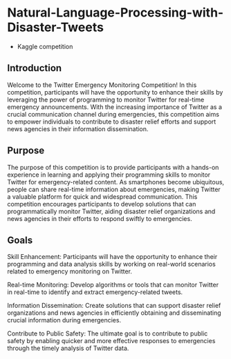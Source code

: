 # Natural-Language-Processing-with-Disaster-Tweets
- Kaggle competition 
## Introduction
Welcome to the Twitter Emergency Monitoring Competition! In this competition, participants will have the opportunity to enhance their skills by leveraging the power of programming to monitor Twitter for real-time emergency announcements. With the increasing importance of Twitter as a crucial communication channel during emergencies, this competition aims to empower individuals to contribute to disaster relief efforts and support news agencies in their information dissemination.

## Purpose
The purpose of this competition is to provide participants with a hands-on experience in learning and applying their programming skills to monitor Twitter for emergency-related content. As smartphones become ubiquitous, people can share real-time information about emergencies, making Twitter a valuable platform for quick and widespread communication. This competition encourages participants to develop solutions that can programmatically monitor Twitter, aiding disaster relief organizations and news agencies in their efforts to respond swiftly to emergencies.

## Goals
Skill Enhancement: Participants will have the opportunity to enhance their programming and data analysis skills by working on real-world scenarios related to emergency monitoring on Twitter.

Real-time Monitoring: Develop algorithms or tools that can monitor Twitter in real-time to identify and extract emergency-related tweets.

Information Dissemination: Create solutions that can support disaster relief organizations and news agencies in efficiently obtaining and disseminating crucial information during emergencies.

Contribute to Public Safety: The ultimate goal is to contribute to public safety by enabling quicker and more effective responses to emergencies through the timely analysis of Twitter data.